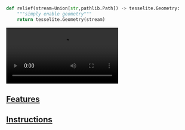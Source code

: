 #

````python fct_label="python"
def relief(stream=Union[str,pathlib.Path]) -> tesselite.Geometry:
    """simply enable geometry"""
    return tesselite.Geometry(stream)
````


![type:video](static/resources/relief/@relief-hd-2.mp4)




## [Features](relief-features.md)



## [Instructions](relief-instructions.md)

